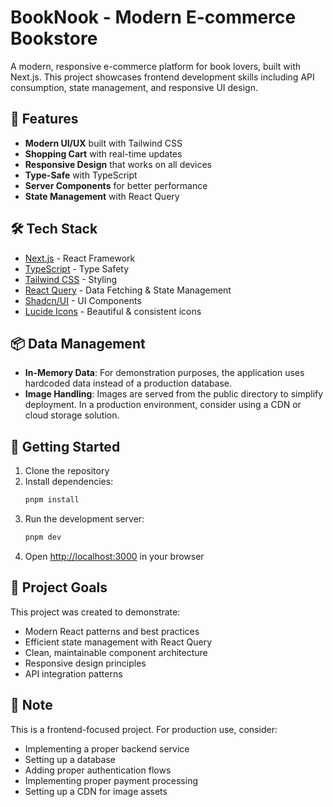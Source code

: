 # BookNook - Modern E-commerce Bookstore

A modern, responsive e-commerce platform for book lovers, built with Next.js. This project showcases frontend development skills including API consumption, state management, and responsive UI design.

## 🚀 Features

- **Modern UI/UX** built with Tailwind CSS
- **Shopping Cart** with real-time updates
- **Responsive Design** that works on all devices
- **Type-Safe** with TypeScript
- **Server Components** for better performance
- **State Management** with React Query

## 🛠️ Tech Stack

- [Next.js](https://nextjs.org/) - React Framework
- [TypeScript](https://www.typescriptlang.org/) - Type Safety
- [Tailwind CSS](https://tailwindcss.com/) - Styling
- [React Query](https://tanstack.com/query) - Data Fetching & State Management
- [Shadcn/UI](https://ui.shadcn.com/) - UI Components
- [Lucide Icons](https://lucide.dev/) - Beautiful & consistent icons

## 📦 Data Management

- **In-Memory Data**: For demonstration purposes, the application uses hardcoded data instead of a production database.
- **Image Handling**: Images are served from the public directory to simplify deployment. In a production environment, consider using a CDN or cloud storage solution.

## 🚀 Getting Started

1. Clone the repository
2. Install dependencies:
   ```bash
   pnpm install
   ```
3. Run the development server:
   ```bash
   pnpm dev
   ```
4. Open [http://localhost:3000](http://localhost:3000) in your browser

## 🎯 Project Goals

This project was created to demonstrate:
- Modern React patterns and best practices
- Efficient state management with React Query
- Clean, maintainable component architecture
- Responsive design principles
- API integration patterns

## 📝 Note

This is a frontend-focused project. For production use, consider:
- Implementing a proper backend service
- Setting up a database
- Adding proper authentication flows
- Implementing proper payment processing
- Setting up a CDN for image assets
